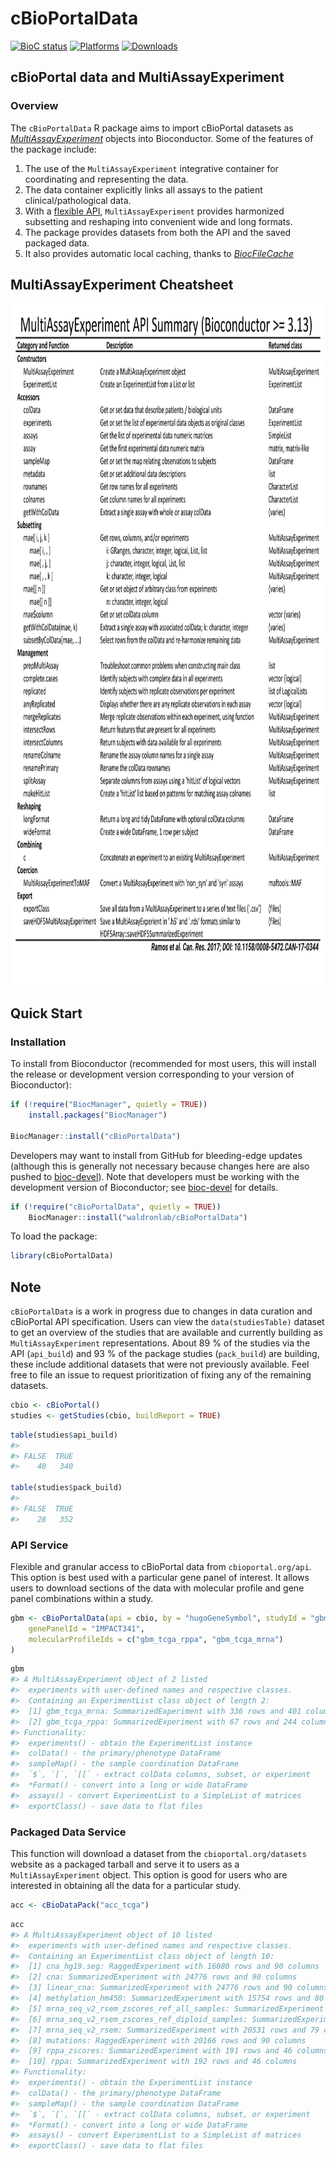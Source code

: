 
# cBioPortalData

<!-- start badges here -->

[![BioC
status](http://www.bioconductor.org/shields/build/release/bioc/cBioPortalData.svg)](https://bioconductor.org/checkResults/release/bioc-LATEST/cBioPortalData)
[![Platforms](http://www.bioconductor.org/shields/availability/release/cBioPortalData.svg)](https://www.bioconductor.org/packages/release/bioc/html/cBioPortalData.html#archives)
[![Downloads](https://www.bioconductor.org/shields/downloads/release/cBioPortalData.svg)](https://bioconductor.org/packages/stats/bioc/cBioPortalData/)
<!-- end badges here -->

## cBioPortal data and MultiAssayExperiment

### Overview

The `cBioPortalData` R package aims to import cBioPortal datasets as
*[MultiAssayExperiment](https://bioconductor.org/packages/3.19/MultiAssayExperiment)*
objects into Bioconductor. Some of the features of the package include:

1.  The use of the `MultiAssayExperiment` integrative container for
    coordinating and representing the data.
2.  The data container explicitly links all assays to the patient
    clinical/pathological data.
3.  With a [flexible
    API](https://github.com/waldronlab/MultiAssayExperiment/wiki/MultiAssayExperiment-API),
    `MultiAssayExperiment` provides harmonized subsetting and reshaping
    into convenient wide and long formats.
4.  The package provides datasets from both the API and the saved
    packaged data.
5.  It also provides automatic local caching, thanks to
    *[BiocFileCache](https://bioconductor.org/packages/3.19/BiocFileCache)*

## MultiAssayExperiment Cheatsheet

<a href="https://github.com/waldronlab/cheatsheets/blob/master/MultiAssayExperiment_QuickRef.pdf">
<img src="https://raw.githubusercontent.com/waldronlab/cheatsheets/master/pngs/MultiAssayExperiment_QuickRef.png" width="989" height="1091"/>
</a>

## Quick Start

### Installation

To install from Bioconductor (recommended for most users, this will
install the release or development version corresponding to your version
of Bioconductor):

``` r
if (!require("BiocManager", quietly = TRUE))
    install.packages("BiocManager")

BiocManager::install("cBioPortalData")
```

Developers may want to install from GitHub for bleeding-edge updates
(although this is generally not necessary because changes here are also
pushed to
[bioc-devel](https://contributions.bioconductor.org/use-devel.html)).
Note that developers must be working with the development version of
Bioconductor; see
[bioc-devel](https://contributions.bioconductor.org/use-devel.html) for
details.

``` r
if (!require("cBioPortalData", quietly = TRUE))
    BiocManager::install("waldronlab/cBioPortalData")
```

To load the package:

``` r
library(cBioPortalData)
```

## Note

`cBioPortalData` is a work in progress due to changes in data curation
and cBioPortal API specification. Users can view the
`data(studiesTable)` dataset to get an overview of the studies that are
available and currently building as `MultiAssayExperiment`
representations. About 89 % of the studies via the API (`api_build`) and
93 % of the package studies (`pack_build`) are building, these include
additional datasets that were not previously available. Feel free to
file an issue to request prioritization of fixing any of the remaining
datasets.

``` r
cbio <- cBioPortal()
studies <- getStudies(cbio, buildReport = TRUE)
```

``` r
table(studies$api_build)
#> 
#> FALSE  TRUE 
#>    40   340

table(studies$pack_build)
#> 
#> FALSE  TRUE 
#>    28   352
```

### API Service

Flexible and granular access to cBioPortal data from
`cbioportal.org/api`. This option is best used with a particular gene
panel of interest. It allows users to download sections of the data with
molecular profile and gene panel combinations within a study.

``` r
gbm <- cBioPortalData(api = cbio, by = "hugoGeneSymbol", studyId = "gbm_tcga",
    genePanelId = "IMPACT341",
    molecularProfileIds = c("gbm_tcga_rppa", "gbm_tcga_mrna")
)
```

``` r
gbm
#> A MultiAssayExperiment object of 2 listed
#>  experiments with user-defined names and respective classes.
#>  Containing an ExperimentList class object of length 2:
#>  [1] gbm_tcga_mrna: SummarizedExperiment with 336 rows and 401 columns
#>  [2] gbm_tcga_rppa: SummarizedExperiment with 67 rows and 244 columns
#> Functionality:
#>  experiments() - obtain the ExperimentList instance
#>  colData() - the primary/phenotype DataFrame
#>  sampleMap() - the sample coordination DataFrame
#>  `$`, `[`, `[[` - extract colData columns, subset, or experiment
#>  *Format() - convert into a long or wide DataFrame
#>  assays() - convert ExperimentList to a SimpleList of matrices
#>  exportClass() - save data to flat files
```

### Packaged Data Service

This function will download a dataset from the `cbioportal.org/datasets`
website as a packaged tarball and serve it to users as a
`MultiAssayExperiment` object. This option is good for users who are
interested in obtaining all the data for a particular study.

``` r
acc <- cBioDataPack("acc_tcga")
```

``` r
acc
#> A MultiAssayExperiment object of 10 listed
#>  experiments with user-defined names and respective classes.
#>  Containing an ExperimentList class object of length 10:
#>  [1] cna_hg19.seg: RaggedExperiment with 16080 rows and 90 columns
#>  [2] cna: SummarizedExperiment with 24776 rows and 90 columns
#>  [3] linear_cna: SummarizedExperiment with 24776 rows and 90 columns
#>  [4] methylation_hm450: SummarizedExperiment with 15754 rows and 80 columns
#>  [5] mrna_seq_v2_rsem_zscores_ref_all_samples: SummarizedExperiment with 20531 rows and 79 columns
#>  [6] mrna_seq_v2_rsem_zscores_ref_diploid_samples: SummarizedExperiment with 20440 rows and 79 columns
#>  [7] mrna_seq_v2_rsem: SummarizedExperiment with 20531 rows and 79 columns
#>  [8] mutations: RaggedExperiment with 20166 rows and 90 columns
#>  [9] rppa_zscores: SummarizedExperiment with 191 rows and 46 columns
#>  [10] rppa: SummarizedExperiment with 192 rows and 46 columns
#> Functionality:
#>  experiments() - obtain the ExperimentList instance
#>  colData() - the primary/phenotype DataFrame
#>  sampleMap() - the sample coordination DataFrame
#>  `$`, `[`, `[[` - extract colData columns, subset, or experiment
#>  *Format() - convert into a long or wide DataFrame
#>  assays() - convert ExperimentList to a SimpleList of matrices
#>  exportClass() - save data to flat files
```
